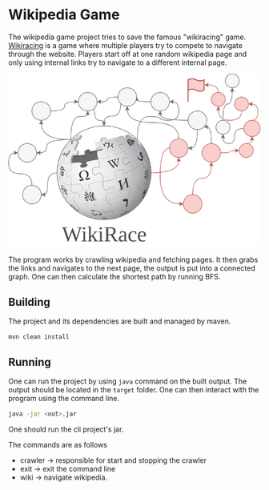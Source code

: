 # Wikipedia Game

The wikipedia game project tries to save the famous "wikiracing" game. [Wikiracing](https://en.wikipedia.org/wiki/Wikiracing) is a game where multiple players try to compete to navigate through the website. Players start off at one random wikipedia page and only using internal links try to navigate to a different internal page.

![Image showing the wikipedia game as a connected graph](wikipedia_graph.webp)

The program works by crawling wikipedia and fetching pages. It then grabs the links and navigates to the next page, the output is put into a connected graph. One can then calculate the shortest path by running BFS.  

## Building

The project and its dependencies are built and managed by maven.

```sh
mvn clean install
```

## Running 

One can run the project by using `java` command on the built output. The output should be located in the `target` folder. One can then interact with the program using the command line.

```sh
java -jar <out>.jar
```

One should run the cli project's jar.

The commands are as follows
  - crawler -> responsible for start and stopping the crawler
  - exit -> exit the command line
  - wiki -> navigate wikipedia. 
